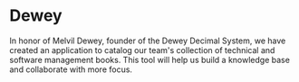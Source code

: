 # Dewey
In honor of Melvil Dewey, founder of the Dewey Decimal System, we have created an application to catalog our team's collection of technical and software management books.  This tool will help us build a knowledge base and collaborate with more focus.
